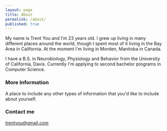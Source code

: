 ```yaml
---
layout: page
title: About
permalink: /about/
published: true
---
```



My name is Trent You and I'm 23 years old. I grew up living in many different places around the world, though I spent most of it living in the Bay Area in California. At the moment I'm living in Morden, Manitoba in Canada.

I have a B.S. in Neurobiology, Physiology and Behavior from the University of California, Davis. Currently I'm applying to second bachelor programs in Computer Science. 

### More Information

A place to include any other types of information that you'd like to include about yourself. 

### Contact me

[trentyou@gmail.com](mailto:trentyou@gmail.com)